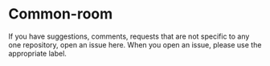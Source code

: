 # Common-room

If you have suggestions, comments, requests that are not specific to any one repository, open an issue here. When you open an issue, please use the appropriate label.
